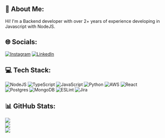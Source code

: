 ## 💫 About Me:
Hi! I'm a Backend developer with over 2+ years of experience developing in Javascript with NodeJS.


## 🌐 Socials:
[![Instagram](https://img.shields.io/badge/Instagram-%23E4405F.svg?logo=Instagram&logoColor=white)](https://instagram.com/wallacedelesposti)
[![LinkedIn](https://img.shields.io/badge/LinkedIn-%230077B5.svg?logo=linkedin&logoColor=white)](https://linkedin.com/in/wallace-delesposti-da-silva) 

## 💻 Tech Stack:
![NodeJS](https://img.shields.io/badge/node.js-6DA55F?style=for-the-badge&logo=node.js&logoColor=white) ![TypeScript](https://img.shields.io/badge/typescript-%23007ACC.svg?style=for-the-badge&logo=typescript&logoColor=white) ![JavaScript](https://img.shields.io/badge/javascript-%23323330.svg?style=for-the-badge&logo=javascript&logoColor=%23F7DF1E) ![Python](https://img.shields.io/badge/python-3670A0?style=for-the-badge&logo=python&logoColor=ffdd54) ![AWS](https://img.shields.io/badge/AWS-%23FF9900.svg?style=for-the-badge&logo=amazon-aws&logoColor=white) ![React](https://img.shields.io/badge/react-%2320232a.svg?style=for-the-badge&logo=react&logoColor=%2361DAFB) ![Postgres](https://img.shields.io/badge/postgres-%23316192.svg?style=for-the-badge&logo=postgresql&logoColor=white) ![MongoDB](https://img.shields.io/badge/MongoDB-%234ea94b.svg?style=for-the-badge&logo=mongodb&logoColor=white) ![ESLint](https://img.shields.io/badge/ESLint-4B3263?style=for-the-badge&logo=eslint&logoColor=white) ![Jira](https://img.shields.io/badge/jira-%230A0FFF.svg?style=for-the-badge&logo=jira&logoColor=white) 
## 📊 GitHub Stats:
![](https://github-readme-stats.vercel.app/api?username=WDelesposti&theme=dark&hide_border=false&include_all_commits=false&count_private=true)<br/>
![](https://github-readme-streak-stats.herokuapp.com/?user=WDelesposti&theme=dark&hide_border=false)<br/>
![](https://github-readme-stats.vercel.app/api/top-langs/?username=WDelesposti&theme=dark&hide_border=false&include_all_commits=false&count_private=true&layout=compact)


<!--[![](https://visitcount.itsvg.in/api?id=WDelesposti&icon=0&color=0)](https://visitcount.itsvg.in)-->

<!--[![](https://visitcount.itsvg.in/api?id=WDelesposti&icon=0&color=0)](https://visitcount.itsvg.in)-->

<!-- Proudly created with GPRM ( https://gprm.itsvg.in ) -->

